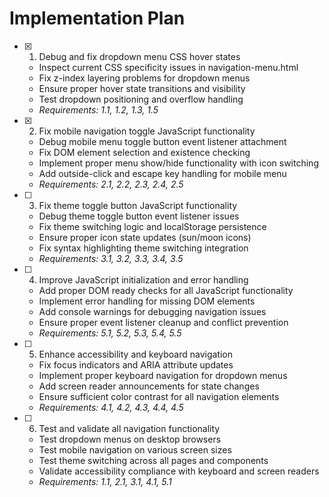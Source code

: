 # Implementation Plan

- [x] 1. Debug and fix dropdown menu CSS hover states
  - Inspect current CSS specificity issues in navigation-menu.html
  - Fix z-index layering problems for dropdown menus
  - Ensure proper hover state transitions and visibility
  - Test dropdown positioning and overflow handling
  - _Requirements: 1.1, 1.2, 1.3, 1.5_

- [x] 2. Fix mobile navigation toggle JavaScript functionality
  - Debug mobile menu toggle button event listener attachment
  - Fix DOM element selection and existence checking
  - Implement proper menu show/hide functionality with icon switching
  - Add outside-click and escape key handling for mobile menu
  - _Requirements: 2.1, 2.2, 2.3, 2.4, 2.5_

- [ ] 3. Fix theme toggle button JavaScript functionality
  - Debug theme toggle button event listener issues
  - Fix theme switching logic and localStorage persistence
  - Ensure proper icon state updates (sun/moon icons)
  - Fix syntax highlighting theme switching integration
  - _Requirements: 3.1, 3.2, 3.3, 3.4, 3.5_

- [ ] 4. Improve JavaScript initialization and error handling
  - Add proper DOM ready checks for all JavaScript functionality
  - Implement error handling for missing DOM elements
  - Add console warnings for debugging navigation issues
  - Ensure proper event listener cleanup and conflict prevention
  - _Requirements: 5.1, 5.2, 5.3, 5.4, 5.5_

- [ ] 5. Enhance accessibility and keyboard navigation
  - Fix focus indicators and ARIA attribute updates
  - Implement proper keyboard navigation for dropdown menus
  - Add screen reader announcements for state changes
  - Ensure sufficient color contrast for all navigation elements
  - _Requirements: 4.1, 4.2, 4.3, 4.4, 4.5_

- [ ] 6. Test and validate all navigation functionality
  - Test dropdown menus on desktop browsers
  - Test mobile navigation on various screen sizes
  - Test theme switching across all pages and components
  - Validate accessibility compliance with keyboard and screen readers
  - _Requirements: 1.1, 2.1, 3.1, 4.1, 5.1_